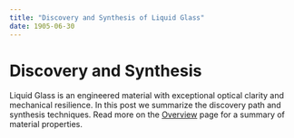 ```yaml
---
title: "Discovery and Synthesis of Liquid Glass"
date: 1905-06-30
---
```


# Discovery and Synthesis

Liquid Glass is an engineered material with exceptional optical clarity and mechanical resilience. In this post we summarize the discovery path and synthesis techniques. Read more on the [Overview](/overview/) page for a summary of material properties.
